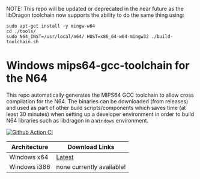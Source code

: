 NOTE: This repo will be updated or deprecated in the near future as the libDragon toolchain now supports the ability to do the same thing using:
```
sudo apt-get install -y mingw-w64
cd ./tools/
sudo N64_INST=/usr/local/n64/ HOST=x86_64-w64-mingw32 ./build-toolchain.sh
```

# Windows mips64-gcc-toolchain for the N64

This repo automatically generates the MIPS64 GCC toolchain to allow cross compilation for the N64. 
The binaries can be downloaded (from releases) and used as part of other build scripts/components which saves time (at least 30 minutes) when setting up a developer environment in order to build N64 libraries such as libdragon in a `Windows` environment.

[![Github Action CI](https://github.com/n64-tools/mips64-gcc-toolchain/actions/workflows/build-toolchain.yml/badge.svg)](https://github.com/n64-tools/mips64-gcc-toolchain/actions/workflows/build-toolchain.yml)

Architecture | Download Links
--- | ---
Windows x64 | [Latest](https://github.com/n64-tools/mips64-gcc-toolchain/releases/latest/download/gcc-toolchain-mips64-win64.zip)
Windows i386 | none currently available!
